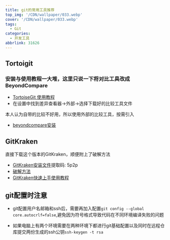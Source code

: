 ```yaml
---
title: git的常用工具推荐
top_img: '/CDN/wallpaper/033.webp'
cover: '/CDN/wallpaper/033.webp'
tags:
  - Git
categories:
  - 开发工具
abbrlink: 31626
---
```


## Tortoigit
### 安装与使用教程一大堆，这里只说一下将对比工具改成BeyondCompare

- [TortoiseGit 使用教程](https://www.cnblogs.com/anayigeren/p/10177027.html)
- 在设置中找到差异查看器->外部->选择下载好的比较工具文件

本人认为自带的比较不好用，所以使用外部的比较工具，按需引入
- [beyondcompare安装](https://www.beyondcompare.cc/)

## GitKraken

直接下载这个版本的GitKraken，顺便附上了破解方法
- [GitKraken安装文件](https://pan.baidu.com/s/1B-Fvg4xsTR0V63IIx1hhOg)提取码: 5p2p
- [破解方法](https://github.com/5cr1pt/GitCracken)
- [GitKraken快速上手使用教程](https://www.cnblogs.com/brifuture/category/1219605.html)


## git配置时注意
- git配置用户名邮箱和ssh后，需要再加入配置`git config --global  core.autocrlf=false`,避免因为符号格式导致代码在不同环境编译失败的问题

- 如果电脑上有两个环境需要在两种环境下都进行git基础配置以及同时在远程仓库提交两份生成的ssh公钥`ssh-keygen -t rsa`


